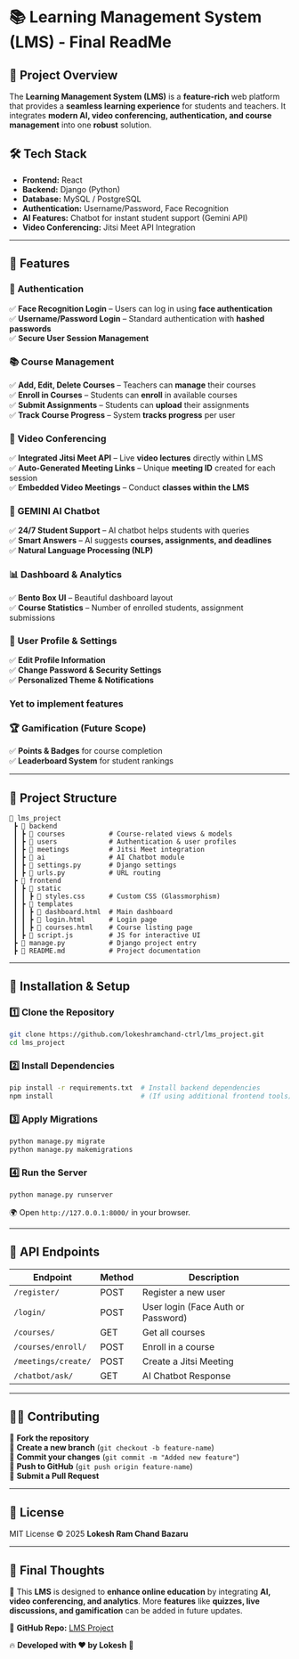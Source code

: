 # **📚 Learning Management System (LMS) - Final ReadMe**  

## 🚀 **Project Overview**  
The **Learning Management System (LMS)** is a **feature-rich** web platform that provides a **seamless learning experience** for students and teachers. It integrates **modern AI, video conferencing, authentication, and course management** into one **robust** solution.

## 🛠 **Tech Stack**
- **Frontend:** React  
- **Backend:** Django (Python)  
- **Database:** MySQL / PostgreSQL  
- **Authentication:** Username/Password, Face Recognition  
- **AI Features:** Chatbot for instant student support  (Gemini API)
- **Video Conferencing:** Jitsi Meet API Integration  

---

## **🌟 Features**
### 🔐 **Authentication**
✅ **Face Recognition Login** – Users can log in using **face authentication**  
✅ **Username/Password Login** – Standard authentication with **hashed passwords**  
✅ **Secure User Session Management**  

### 📚 **Course Management**
✅ **Add, Edit, Delete Courses** – Teachers can **manage** their courses  
✅ **Enroll in Courses** – Students can **enroll** in available courses  
✅ **Submit Assignments** – Students can **upload** their assignments  
✅ **Track Course Progress** – System **tracks progress** per user  

### 🎦 **Video Conferencing**
✅ **Integrated Jitsi Meet API** – Live **video lectures** directly within LMS  
✅ **Auto-Generated Meeting Links** – Unique **meeting ID** created for each session  
✅ **Embedded Video Meetings** – Conduct **classes within the LMS**  

### 🤖 **GEMINI AI Chatbot**
✅ **24/7 Student Support** – AI chatbot helps students with queries  
✅ **Smart Answers** – AI suggests **courses, assignments, and deadlines**  
✅ **Natural Language Processing (NLP)**  

### 📊 **Dashboard & Analytics**
✅ **Bento Box UI** – Beautiful dashboard layout  
✅ **Course Statistics** – Number of enrolled students, assignment submissions  

### 🔄 **User Profile & Settings**
✅ **Edit Profile Information**  
✅ **Change Password & Security Settings**  
✅ **Personalized Theme & Notifications**  


### Yet to implement features 
### 🏆 **Gamification (Future Scope)**
✅ **Points & Badges** for course completion  
✅ **Leaderboard System** for student rankings  

---

## **📂 Project Structure**
```
📂 lms_project
 ┣ 📂 backend
 ┃ ┣ 📂 courses           # Course-related views & models
 ┃ ┣ 📂 users             # Authentication & user profiles
 ┃ ┣ 📂 meetings          # Jitsi Meet integration
 ┃ ┣ 📂 ai                # AI Chatbot module
 ┃ ┣ 📜 settings.py       # Django settings
 ┃ ┣ 📜 urls.py           # URL routing
 ┣ 📂 frontend
 ┃ ┣ 📂 static
 ┃ ┃ ┣ 📜 styles.css      # Custom CSS (Glassmorphism)
 ┃ ┣ 📂 templates
 ┃ ┃ ┣ 📜 dashboard.html  # Main dashboard
 ┃ ┃ ┣ 📜 login.html      # Login page
 ┃ ┃ ┣ 📜 courses.html    # Course listing page
 ┃ ┣ 📜 script.js         # JS for interactive UI
 ┣ 📜 manage.py           # Django project entry
 ┣ 📜 README.md           # Project documentation
```

---

## **📖 Installation & Setup**
### **1️⃣ Clone the Repository**
```bash
git clone https://github.com/lokeshramchand-ctrl/lms_project.git
cd lms_project
```

### **2️⃣ Install Dependencies**
```bash
pip install -r requirements.txt  # Install backend dependencies
npm install                      # (If using additional frontend tools)
```

### **3️⃣ Apply Migrations**
```bash
python manage.py migrate
python manage.py makemigrations
```

### **4️⃣ Run the Server**
```bash
python manage.py runserver
```
🌍 Open `http://127.0.0.1:8000/` in your browser.

---

## **🔗 API Endpoints**
| Endpoint             | Method | Description |
|----------------------|--------|-------------|
| `/register/`        | POST   | Register a new user |
| `/login/`           | POST   | User login (Face Auth or Password) |
| `/courses/`         | GET    | Get all courses |
| `/courses/enroll/`  | POST   | Enroll in a course |
| `/meetings/create/` | POST   | Create a Jitsi Meeting |
| `/chatbot/ask/`     | GET    | AI Chatbot Response |

---

## **👨‍💻 Contributing**
🔹 **Fork the repository**  
🔹 **Create a new branch** (`git checkout -b feature-name`)  
🔹 **Commit your changes** (`git commit -m "Added new feature"`)  
🔹 **Push to GitHub** (`git push origin feature-name`)  
🔹 **Submit a Pull Request**  

---

## **📜 License**
MIT License © 2025 **Lokesh Ram Chand Bazaru**

---

## **🌟 Final Thoughts**
🎯 This **LMS** is designed to **enhance online education** by integrating **AI, video conferencing, and analytics**. More **features** like **quizzes, live discussions, and gamification** can be added in future updates.

🔗 **GitHub Repo:** [LMS Project](https://github.com/lokeshramchand-ctrl/lms_project)  

🔥 **Developed with ❤️ by Lokesh** 🚀
